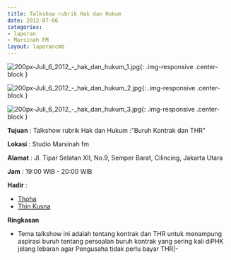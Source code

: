 ```yaml
---
title: Talkshow rubrik Hak dan Hukum
date: 2012-07-06
categories:
- laporan
- Marsinah FM
layout: laporancmb
---
```



![200px-Juli_6_2012_-_hak_dan_hukum_1.jpg](/uploads/200px-Juli_6_2012_-_hak_dan_hukum_1.jpg){: .img-responsive .center-block }

![200px-Juli_6_2012_-_hak_dan_hukum_2.jpg](/uploads/200px-Juli_6_2012_-_hak_dan_hukum_2.jpg){: .img-responsive .center-block }

![200px-Juli_6_2012_-_hak_dan_hukum_3.jpg](/uploads/200px-Juli_6_2012_-_hak_dan_hukum_3.jpg){: .img-responsive .center-block }


**Tujuan** : Talkshow rubrik Hak dan Hukum :"Buruh Kontrak dan THR" 

**Lokasi** : Studio Marsinah fm 

**Alamat** : Jl. Tipar Selatan XII, No.9, Semper Barat, Cilincing, Jakarta Utara 

**Jam** : 19:00 WIB - 20:00 WIB 

**Hadir** :
* [Thoha](http://wiki.ciptamedia.org/wiki/Thoha)
* [Thin Kusna](http://wiki.ciptamedia.org/wiki/Thin_Kusna)

**Ringkasan**  
* Tema talkshow ini adalah tentang kontrak dan THR untuk menampung aspirasi buruh tentang persoalan buruh kontrak yang sering kali diPHK jelang lebaran agar Pengusaha tidak perlu bayar THR|-

